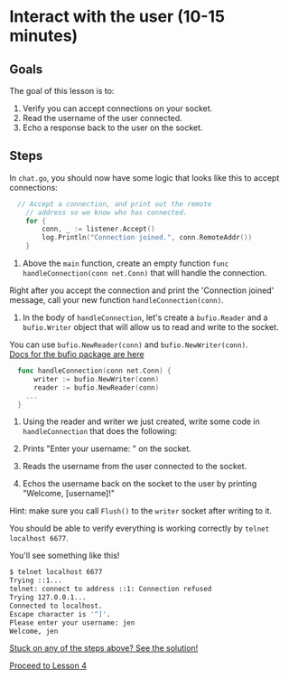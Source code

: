 # Interact with the user (10-15 minutes)

## Goals

The goal of this lesson is to:

1. Verify you can accept connections on your socket.
1. Read the username of the user connected.
1. Echo a response back to the user on the socket.

## Steps

In `chat.go`, you should now have some logic that looks like this to 
accept connections:

```go
  // Accept a connection, and print out the remote
	// address so we know who has connected.
	for {
		conn, _ := listener.Accept()
		log.Println("Connection joined.", conn.RemoteAddr())
	}
```

1. Above the `main` function, create an empty function `func handleConnection(conn net.Conn)` that
will handle the connection.
  
  Right after you accept the connection and print the 
  'Connection joined' message, call your new function `handleConnection(conn)`.

1. In the body of `handleConnection`, let's create a `bufio.Reader` and a
`bufio.Writer` object that will allow us to read and write to the socket.

  You can use `bufio.NewReader(conn)` and `bufio.NewWriter(conn)`.  
  [Docs for the bufio package are here](http://golang.org/pkg/bufio/)
  
  ```go
    func handleConnection(conn net.Conn) {
    	writer := bufio.NewWriter(conn)
    	reader := bufio.NewReader(conn)
      ...
    }
  ```

1. Using the reader and writer we just created, write some code in `handleConnection` that does the following:

  1. Prints "Enter your username: " on the socket.
  2. Reads the username from the user connected to the socket.
  3. Echos the username back on the socket to the user by printing "Welcome, [username]!"

  Hint: make sure you call `Flush()` to the `writer` socket after writing to it.

You should be able to verify everything is working correctly by `telnet localhost 6677`.

You'll see something like this!

```bash
$ telnet localhost 6677                                                                                                                      ~ 1 ↵
Trying ::1...
telnet: connect to address ::1: Connection refused
Trying 127.0.0.1...
Connected to localhost.
Escape character is '^]'.
Please enter your username: jen
Welcome, jen
```

[Stuck on any of the steps above? See the solution!](code/03-user-input/chat.go)


[Proceed to Lesson 4](04-user-struct.md)
